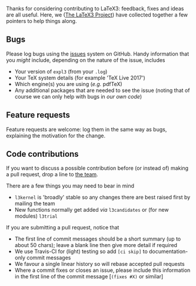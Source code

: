 Thanks for considering contributing to LaTeX3: feedback, fixes and ideas are
all useful. Here, we ([The LaTeX3 Project](https://www.latex-project.org)) have
collected together a few pointers to help things along.

## Bugs

Please log bugs using the [issues](https://github.com/latex3/latex3/issues)
system on GitHub. Handy information that you _might_
include, depending on the nature of the issue, includes

- Your version of `expl3` (from your `.log`)
- Your TeX system details (for example 'TeX Live 2017')
- Which engine(s) you are using (_e.g._ pdfTeX)
- Any additional packages that are needed to see the issue
  (noting that of course we can only help with bugs in _our own code_)

## Feature requests

Feature requests are welcome: log them in the same way as bugs, explaining
the motivation for the change.

## Code contributions

If you want to discuss a possible contribution before (or instead of)
making a pull request, drop a line to
[the team](mailto:latex-team@latex-project.org).

There are a few things you may need to bear in mind

- `l3kernel` is 'broadly' stable so any changes there are best raised
  first by mailing the team
- New functions normally get added _via_ `l3candidates` or (for new
  modules) `l3trial`

If you are submitting a pull request, notice that

- The first line of commit messages should be a short summary (up to about
  50 chars); leave a blank line then give more detail if required
- We use Travis-CI for (light) testing so add `[ci skip]` to documentation-only
  commit messages
- We favour a single linear history so will rebase accepted pull requests
- Where a commit fixes or closes an issue, please include this information
  in the first line of the commit message [`(fixes #X)` or similar]
